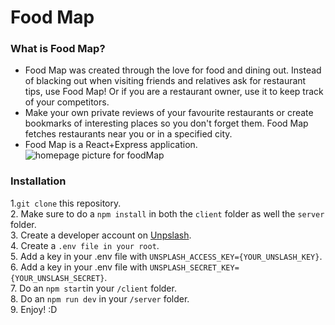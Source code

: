 # Food Map

### What is Food Map?
- Food Map was created through the love for food and dining out. Instead of blacking out when visiting friends and relatives ask for restaurant tips, use Food Map! Or if you are a restaurant owner, use it to keep track of your competitors.
- Make your own private reviews of your favourite restaurants or create bookmarks of interesting places so you don't forget them. Food Map fetches restaurants near you or in a specified city.
- Food Map is a React+Express application.
![homepage picture for foodMap](https://github.com/johnnyka/Food-Map/blob/master/FoodMap_homepage.png)

### Installation

1.`git clone` this repository.<br/>
2. Make sure to do a `npm install` in both the `client` folder as well the `server` folder.</br>
3. Create a developer account on [Unpslash](https://unsplash.com/developers).<br/>
4. Create a `.env file in your root`.<br/>
5. Add a key in your .env file with `UNSPLASH_ACCESS_KEY={YOUR_UNSLASH_KEY}`.<br/>
6. Add a key in your .env file with `UNSPLASH_SECRET_KEY={YOUR_UNSLASH_SECRET}`.<br/>
7. Do an `npm start`in your `/client` folder.<br/>
8. Do an `npm run dev` in your `/server` folder.<br/>
9. Enjoy! :D
